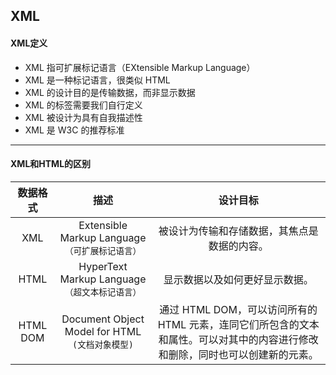 ## XML

#### XML定义

* XML 指可扩展标记语言（EXtensible Markup Language）
* XML 是一种标记语言，很类似 HTML
* XML 的设计目的是传输数据，而非显示数据
* XML 的标签需要我们自行定义
* XML 被设计为具有自我描述性
* XML 是 W3C 的推荐标准

---

#### XML和HTML的区别

|   数据格式   |                    描述                    |                   设计目标                   |
| :------: | :--------------------------------------: | :--------------------------------------: |
|   XML    |  Extensible Markup Language `（可扩展标记语言）`  |          被设计为传输和存储数据，其焦点是数据的内容。          |
|   HTML   |  HyperText Markup Language `（超文本标记语言）`   |             显示数据以及如何更好显示数据。              |
| HTML DOM | Document Object Model for HTML `(文档对象模型)` | 通过 HTML DOM，可以访问所有的 HTML 元素，连同它们所包含的文本和属性。可以对其中的内容进行修改和删除，同时也可以创建新的元素。 |